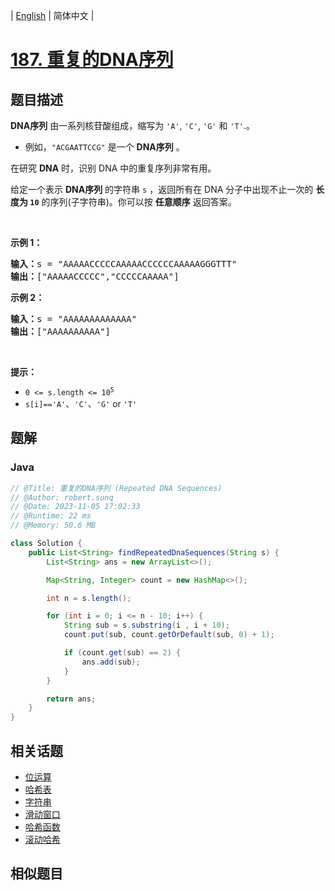 
| [English](README_EN.md) | 简体中文 |

# [187. 重复的DNA序列](https://leetcode.cn//problems/repeated-dna-sequences/)

## 题目描述

<p><strong>DNA序列</strong>&nbsp;由一系列核苷酸组成，缩写为<meta charset="UTF-8" />&nbsp;<code>'A'</code>,&nbsp;<code>'C'</code>,&nbsp;<code>'G'</code>&nbsp;和<meta charset="UTF-8" />&nbsp;<code>'T'</code>.。</p>

<ul>
	<li>例如，<meta charset="UTF-8" /><code>"ACGAATTCCG"</code>&nbsp;是一个 <strong>DNA序列</strong> 。</li>
</ul>

<p>在研究 <strong>DNA</strong> 时，识别 DNA 中的重复序列非常有用。</p>

<p>给定一个表示 <strong>DNA序列</strong> 的字符串 <code>s</code> ，返回所有在 DNA 分子中出现不止一次的&nbsp;<strong>长度为&nbsp;<code>10</code></strong>&nbsp;的序列(子字符串)。你可以按 <strong>任意顺序</strong> 返回答案。</p>

<p>&nbsp;</p>

<p><strong>示例 1：</strong></p>

<pre>
<strong>输入：</strong>s = "AAAAACCCCCAAAAACCCCCCAAAAAGGGTTT"
<strong>输出：</strong>["AAAAACCCCC","CCCCCAAAAA"]
</pre>

<p><strong>示例 2：</strong></p>

<pre>
<strong>输入：</strong>s = "AAAAAAAAAAAAA"
<strong>输出：</strong>["AAAAAAAAAA"]
</pre>

<p>&nbsp;</p>

<p><strong>提示：</strong></p>

<ul>
	<li><code>0 &lt;= s.length &lt;= 10<sup>5</sup></code></li>
	<li><code>s[i]</code><code>==</code><code>'A'</code>、<code>'C'</code>、<code>'G'</code>&nbsp;or&nbsp;<code>'T'</code></li>
</ul>


## 题解


### Java

```Java
// @Title: 重复的DNA序列 (Repeated DNA Sequences)
// @Author: robert.sunq
// @Date: 2023-11-05 17:02:33
// @Runtime: 22 ms
// @Memory: 50.6 MB

class Solution {
    public List<String> findRepeatedDnaSequences(String s) {
        List<String> ans = new ArrayList<>();

        Map<String, Integer> count = new HashMap<>();

        int n = s.length();

        for (int i = 0; i <= n - 10; i++) {
            String sub = s.substring(i , i + 10);
            count.put(sub, count.getOrDefault(sub, 0) + 1);

            if (count.get(sub) == 2) {
                ans.add(sub);
            }
        }

        return ans;
    }
}
```



## 相关话题

- [位运算](https://leetcode.cn//tag/bit-manipulation)
- [哈希表](https://leetcode.cn//tag/hash-table)
- [字符串](https://leetcode.cn//tag/string)
- [滑动窗口](https://leetcode.cn//tag/sliding-window)
- [哈希函数](https://leetcode.cn//tag/hash-function)
- [滚动哈希](https://leetcode.cn//tag/rolling-hash)

## 相似题目



